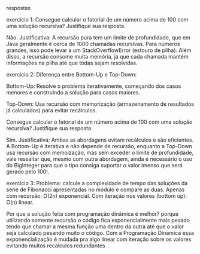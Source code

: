 respostas

exercicio 1: Consegue calcular o fatorial de um número acima de 100 com uma solução recursiva? Justifique sua resposta.

Não.
Justificativa:  A recursão pura tem um limite de profundidade, que em Java geralmente é cerca de 1000 chamadas recursivas. 
Para números grandes, isso pode levar a um StackOverflowError (estouro de pilha). Além disso, a recursão consome muita memória, 
já que cada chamada mantém informações na pilha até que todas sejam resolvidas.


exercicio 2: Diferença entre Bottom-Up e Top-Down:

Bottom-Up: Resolve o problema iterativamente, começando dos casos menores e construindo a solução para casos maiores.

Top-Down: Usa recursão com memorização (armazenamento de resultados já calculados) para evitar recálculos.

Consegue calcular o fatorial de um número acima de 100 com uma solução recursiva? Justifique sua resposta.

Sim.
Justificativa: Ambas as abordagens evitam recálculos e são eficientes. A Bottom-Up é iterativa e não depende de recursão, 
enquanto a Top-Down usa recursão com memoização, mas sem exceder o limite de profundidade, vale ressaltar que, mesmo com
outra abordagem, ainda é necessário o uso do BigInteger para que o tipo consiga suportar o valor imenso que será gerado pelo
100!.



exercicio 3: Problema: calcule a complexidade de tempo das soluções da série de Fibonacci apresentadas no módulo e compare as duas.
Apenas com recursão: O(2n) exponencial.
Com iteração nos valores (bottom up): O(n) linear.

Por que a solução feita com programação dinâmica é melhor?
porque utilizando somente recursão o código fica exponencialmente mais pesado tendo que chamar a mesma função uma dentro
da outra até que o valor seja calculado pesando muito o código.
Com a Programação Dinamica essa exponencialização é mudada pra algo linear com iteração sobre os valores evitando
muitos recalculos redundantes
